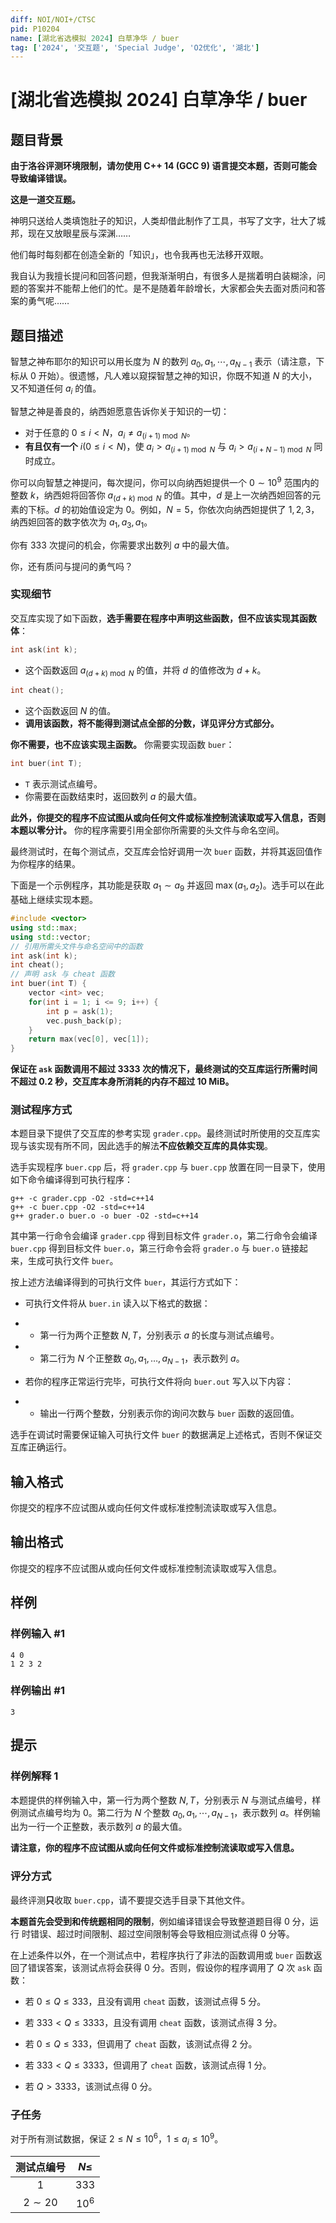 ```yaml
---
diff: NOI/NOI+/CTSC
pid: P10204
name: [湖北省选模拟 2024] 白草净华 / buer
tag: ['2024', '交互题', 'Special Judge', 'O2优化', '湖北']
---
```

# [湖北省选模拟 2024] 白草净华 / buer
## 题目背景

**由于洛谷评测环境限制，请勿使用 C++ 14 (GCC 9) 语言提交本题，否则可能会导致编译错误。**

**这是一道交互题。**

神明只送给人类填饱肚子的知识，人类却借此制作了工具，书写了文字，壮大了城邦，现在又放眼星辰与深渊……

他们每时每刻都在创造全新的「知识」，也令我再也无法移开双眼。

我自认为我擅长提问和回答问题，但我渐渐明白，有很多人是揣着明白装糊涂，问题的答案并不能帮上他们的忙。是不是随着年龄增长，大家都会失去面对质问和答案的勇气呢……
## 题目描述

智慧之神布耶尔的知识可以用长度为 $N$ 的数列 $a_0,a_1,\cdots,a_{N-1}$ 表示（请注意，下标从 $0$ 开始）。很遗憾，凡人难以窥探智慧之神的知识，你既不知道 $N$ 的大小，又不知道任何 $a_i$ 的值。

智慧之神是善良的，纳西妲愿意告诉你关于知识的一切：

- 对于任意的 $0 \le i < N$，$a_i \neq a_{(i+1)\bmod N}$。
- **有且仅有一个** $i(0 \le i < N)$，使 $a_i>a_{(i+1)\bmod N}$ 与 $a_i > a_{(i+N-1)\bmod N}$ 同时成立。

你可以向智慧之神提问，每次提问，你可以向纳西妲提供一个 $0\sim10^9$ 范围内的整数 $k$，纳西妲将回答你 $a_{(d+k)\bmod N}$ 的值。其中，$d$ 是上一次纳西妲回答的元素的下标。$d$ 的初始值设定为 $0$。例如，$N=5$，你依次向纳西妲提供了 $1,2,3$，纳西妲回答的数字依次为 $a_1,a_3,a_1$。

你有 $333$ 次提问的机会，你需要求出数列 $a$ 中的最大值。

你，还有质问与提问的勇气吗？

### 实现细节

交互库实现了如下函数，**选手需要在程序中声明这些函数，但不应该实现其函数体**：

```cpp
int ask(int k);
```

- 这个函数返回  $a_{(d+k)\bmod N}$ 的值，并将 $d$ 的值修改为 $d+k$。

```cpp
int cheat();
```

- 这个函数返回 $N$ 的值。
- **调用该函数，将不能得到测试点全部的分数，详见评分方式部分。**

**你不需要，也不应该实现主函数。** 你需要实现函数 `buer`：

```cpp
int buer(int T);
```

- `T` 表示测试点编号。
- 你需要在函数结束时，返回数列 $a$ 的最大值。

**此外，你提交的程序不应试图从或向任何文件或标准控制流读取或写入信息，否则本题以零分计。** 你的程序需要引用全部你所需要的头文件与命名空间。

最终测试时，在每个测试点，交互库会恰好调用一次 `buer` 函数，并将其返回值作为你程序的结果。

下面是一个示例程序，其功能是获取 $a_1 \sim a_9$ 并返回 $\max(a_1,a_2)$。选手可以在此基础上继续实现本题。

```cpp
#include <vector>
using std::max;
using std::vector;
// 引用所需头文件与命名空间中的函数
int ask(int k);
int cheat(); 
// 声明 ask 与 cheat 函数
int buer(int T) {
	vector <int> vec;
	for(int i = 1; i <= 9; i++) {
		int p = ask(1);
		vec.push_back(p);
	}
	return max(vec[0], vec[1]);
}
```

**保证在 `ask` 函数调用不超过 $3333$ 次的情况下，最终测试的交互库运行所需时间不超过 $0.2$ 秒，交互库本身所消耗的内存不超过 $10$ MiB。**

### 测试程序方式

本题目录下提供了交互库的参考实现 `grader.cpp`。最终测试时所使用的交互库实现与该实现有所不同，因此选手的解法**不应依赖交互库的具体实现**。

选手实现程序 `buer.cpp` 后，将 `grader.cpp` 与 `buer.cpp` 放置在同一目录下，使用如下命令编译得到可执行程序：

```plain
g++ -c grader.cpp -O2 -std=c++14
g++ -c buer.cpp -O2 -std=c++14
g++ grader.o buer.o -o buer -O2 -std=c++14
```

其中第一行命令会编译 `grader.cpp` 得到目标文件 `grader.o`，第二行命令会编译 `buer.cpp` 得到目标文件 `buer.o`，第三行命令会将 `grader.o` 与 `buer.o` 链接起来，生成可执行文件 `buer`。

按上述方法编译得到的可执行文件 `buer`，其运行方式如下：

- 可执行文件将从 `buer.in` 读入以下格式的数据：

- - 第一行为两个正整数 $N,T$，分别表示 $a$ 的长度与测试点编号。

- - 第二行为 $N$ 个正整数 $a_0,a_1,\ldots,a_{N-1}$，表示数列 $a$。

- 若你的程序正常运行完毕，可执行文件将向 `buer.out` 写入以下内容：

- - 输出一行两个整数，分别表示你的询问次数与 `buer` 函数的返回值。

选手在调试时需要保证输入可执行文件 `buer` 的数据满足上述格式，否则不保证交互库正确运行。
## 输入格式

你提交的程序不应试图从或向任何文件或标准控制流读取或写入信息。
## 输出格式

你提交的程序不应试图从或向任何文件或标准控制流读取或写入信息。
## 样例

### 样例输入 #1
```
4 0
1 2 3 2
```
### 样例输出 #1
```
3
```
## 提示

### 样例解释 1

本题提供的样例输入中，第一行为两个整数 $N,T$，分别表示 $N$ 与测试点编号，样例测试点编号均为 $0$。第二行为 $N$ 个整数 $a_0,a_1,\cdots,a_{N-1}$，表示数列 $a$。样例输出为一行一个正整数，表示数列 $a$ 的最大值。

**请注意，你的程序不应试图从或向任何文件或标准控制流读取或写入信息。**

### 评分方式

最终评测**只**收取 `buer.cpp`，请不要提交选手目录下其他文件。

**本题首先会受到和传统题相同的限制**，例如编译错误会导致整道题目得 $0$ 分，运行
时错误、超过时间限制、超过空间限制等会导致相应测试点得 $0$ 分等。

在上述条件以外，在一个测试点中，若程序执行了非法的函数调用或 `buer` 函数返回了错误答案，该测试点将会获得 $0$ 分。否则，假设你的程序调用了 $Q$ 次 `ask` 函数：

- 若 $0 \le Q \le 333$，且没有调用 `cheat` 函数，该测试点得 $5$ 分。

- 若 $333<Q\le 3333$，且没有调用 `cheat` 函数，该测试点得 $3$ 分。

- 若 $0\le Q \le 333$，但调用了 `cheat` 函数，该测试点得 $2$ 分。

- 若 $333<Q\le 3333$，但调用了 `cheat` 函数，该测试点得 $1$ 分。
- 若 $Q>3333$，该测试点得 $0$ 分。

### 子任务

对于所有测试数据，保证 $2 \le N \le 10^6$，$1 \le a_i \le 10^9$。

| 测试点编号 | $N\le$ |
| :--: | :--: |
| $1$ | $333$ |
| $2\sim 20$ | $10^6$ |
